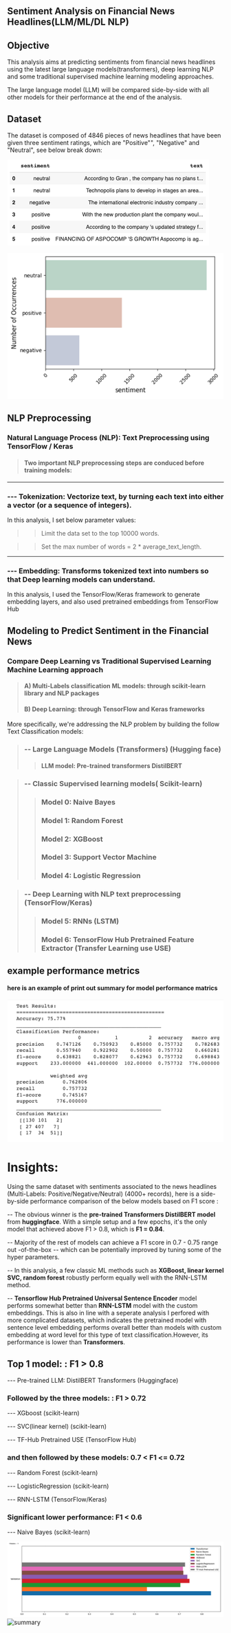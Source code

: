 ## **Sentiment Analysis on Financial News Headlines(LLM/ML/DL NLP)**

## **Objective**

This analysis aims at predicting sentiments from financial news headlines using the latest large language models(transformers),  deep learning NLP and some traditional supervised machine learning modeling approaches. 

The large language model (LLM) will be compared side-by-side with all other models for their performance at the end of the analysis.

## **Dataset**

The dataset is composed of 4846 pieces of news headlines that have been given three sentiment ratings, which are "Positive"", "Negative" and "Neutral", see below break down:

![news](https://github.com/mojocraftdojo/NLP_news_sentiment_analysis/blob/main/news_samples.png "news")

![sentiment](https://github.com/mojocraftdojo/NLP_news_sentiment_analysis/blob/main/multi-classes_stats.png "multi-classes")

## **NLP Preprocessing**

### **Natural Language Process (NLP): Text Preprocessing using TensorFlow / Keras**

>#### Two important NLP preprocessing steps are conduced before training models:
----------
###  ---   **Tokenization:** Vectorize text, by turning each text into either a vector (or a sequence of integers).

In this analysis, I set below parameter values:

>>Limit the data set to the top 10000 words.

>>Set the max number of words = 2 * average_text_length.

----------
###  ---   **Embedding:** Transforms tokenized text into numbers so that Deep learning models can understand. 

 In this analysis, I used the TensorFlow/Keras framework to generate embedding layers, and also used pretrained embeddings from TensorFlow Hub



## **Modeling to Predict Sentiment in the Financial News**

### Compare Deep Learning vs Traditional Supervised Learning Machine Learning approach

> ####  A) Multi-Labels classification ML models: through **scikit-learn** library and **NLP packages**
> ####  B) Deep Learning: through **TensorFlow and Keras** frameworks



More specifically, we're addressing the NLP problem by building the follow Text Classification models:


> ### -- **Large Language Models (Transformers) (Hugging face)**
>> #### LLM model: Pre-trained transformers DistilBERT 


> ### -- **Classic Supervised learning models( Scikit-learn)**
>> ### Model 0: Naive Bayes 
>> ### Model 1: Random Forest
>> ### Model 2: XGBoost
>> ### Model 3: Support Vector Machine 
>> ### Model 4: Logistic Regression 


> ### -- **Deep Learning with NLP text preprocessing (TensorFlow/Keras)**
>> ### Model 5: RNNs (LSTM)
>> ### Model 6: TensorFlow Hub Pretrained Feature Extractor (Transfer Learning use USE)



## **example performance metrics**

#### here is an example of print out summary for model performance matrics

![performance_metrics](https://github.com/mojocraftdojo/NLP_news_sentiment_analysis/blob/main/performance_metrics.png "performance_metrics")


# **Insights:**

  Using the same dataset with sentiments associated to the news headlines (Multi-Labels: Positive/Negative/Neutral) (4000+ records), here is a side-by-side performance comparison of the below models based on F1 score :

 -- The obvious winner is the **pre-trained Transformers DistilBERT model** from **huggingface**. With a simple setup and a few epochs, it's the only model that achieved above F1 > 0.8,  which is **F1 = 0.84**.

 -- Majority of the rest of models can achieve a F1 score in 0.7 - 0.75 range out -of-the-box -- which can be potentially improved by tuning some of the hyper parameters.

-- In this analysis, a few classic ML methods such as **XGBoost, linear kernel SVC, random forest** robustly perform equally well with the  RNN-LSTM method.   

 -- **Tensorflow Hub Pretrained Universal Sentence Encoder** model performs somewhat better than **RNN-LSTM** model with the custom embeddings. This is also in line with a seperate analysis I perfored with more complicated datasets, which indicates the pretrained model with sentence level embedding performs overall better than models with custom embedding at word level for this type of text classification.However, its performance is lower than **Transformers**.



## **Top 1 model:** : F1 > 0.8

  --- Pre-trained LLM: DistilBERT Transformers (Huggingface)


### **Followed by the three models:** : F1 > 0.72

 --- XGboost  (scikit-learn)

 --- SVC(linear kernel)      (scikit-learn)

 --- TF-Hub Pretrained USE (TensorFlow Hub)


### **and then followed by these models**:  0.7 < F1 <= 0.72
 --- Random Forest (scikit-learn)

 --- LogisticRegression  (scikit-learn)

 --- RNN-LSTM  (TensorFlow/Keras)

### **Significant lower performance**: F1 < 0.6

 ---  Naive Bayes (scikit-learn)


![comparison](https://github.com/mojocraftdojo/NLP_news_sentiment_analysis/blob/main/Comparison_models.png "model-comparison")
![summary](https://github.com/mojocraftdojo/NLP_news_sentiment_analysis/blob/main/val_summary_.png "text-comparison")



